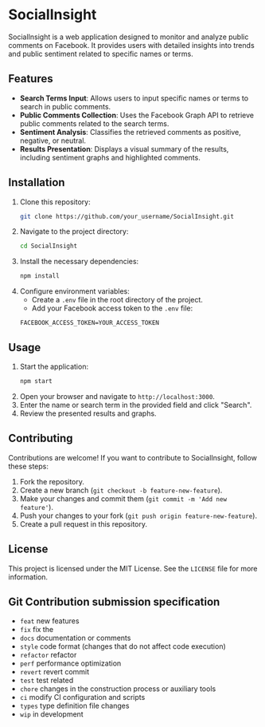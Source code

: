 # SocialInsight

SocialInsight is a web application designed to monitor and analyze public comments on Facebook. It provides users with detailed insights into trends and public sentiment related to specific names or terms.

## Features

- **Search Terms Input**: Allows users to input specific names or terms to search in public comments.
- **Public Comments Collection**: Uses the Facebook Graph API to retrieve public comments related to the search terms.
- **Sentiment Analysis**: Classifies the retrieved comments as positive, negative, or neutral.
- **Results Presentation**: Displays a visual summary of the results, including sentiment graphs and highlighted comments.

## Installation

1. Clone this repository:
   ```sh
   git clone https://github.com/your_username/SocialInsight.git
   ```
2. Navigate to the project directory:
   ```sh
   cd SocialInsight
   ```
3. Install the necessary dependencies:
   ```sh
   npm install
   ```
4. Configure environment variables:
   - Create a `.env` file in the root directory of the project.
   - Add your Facebook access token to the `.env` file:
   ```env
   FACEBOOK_ACCESS_TOKEN=YOUR_ACCESS_TOKEN
   ```

## Usage

1. Start the application:
   ```sh
   npm start
   ```
2. Open your browser and navigate to `http://localhost:3000`.
3. Enter the name or search term in the provided field and click "Search".
4. Review the presented results and graphs.

## Contributing

Contributions are welcome! If you want to contribute to SocialInsight, follow these steps:

1. Fork the repository.
2. Create a new branch (`git checkout -b feature-new-feature`).
3. Make your changes and commit them (`git commit -m 'Add new feature'`).
4. Push your changes to your fork (`git push origin feature-new-feature`).
5. Create a pull request in this repository.

## License

This project is licensed under the MIT License. See the `LICENSE` file for more information.

## Git Contribution submission specification

- `feat` new features
- `fix` fix the
- `docs` documentation or comments
- `style` code format (changes that do not affect code execution)
- `refactor` refactor
- `perf` performance optimization
- `revert` revert commit
- `test` test related
- `chore` changes in the construction process or auxiliary tools
- `ci` modify CI configuration and scripts
- `types` type definition file changes
- `wip` in development
